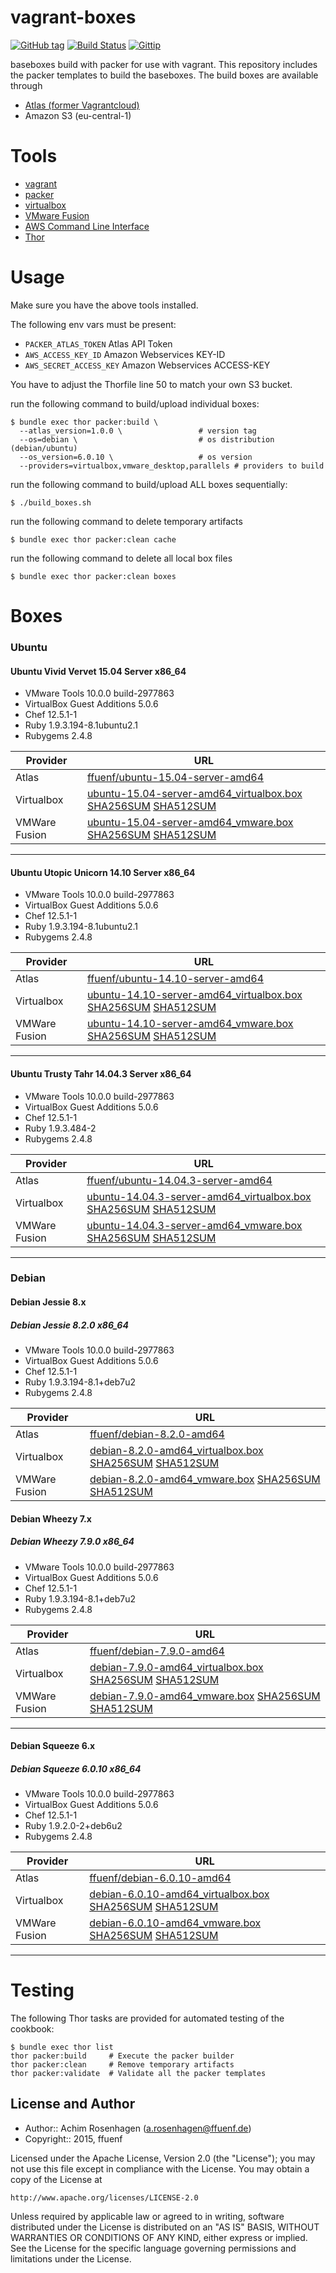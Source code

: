vagrant-boxes
=============
[![GitHub tag](http://img.shields.io/github/tag/ffuenf/vagrant-boxes.svg)][tag]
[![Build Status](http://img.shields.io/travis/ffuenf/vagrant-boxes.svg)][travis]
[![Gittip](http://img.shields.io/gittip/arosenhagen.svg)][gittip]

[tag]: https://github.com/ffuenf/vagrant-boxes/tags
[travis]: https://travis-ci.org/ffuenf/vagrant-boxes
[gittip]: https://www.gittip.com/arosenhagen

baseboxes build with packer for use with vagrant.
This repository includes the packer templates to build the baseboxes.
The build boxes are available through 

* [Atlas (former Vagrantcloud)](https://atlas.hashicorp.com/ffuenf)
* Amazon S3 (eu-central-1)

Tools
=====

* [vagrant](http://vagrantup.com)
* [packer](http://packer.io)
* [virtualbox](https://www.virtualbox.org/)
* [VMware Fusion](http://www.vmware.com/de/products/fusion/)
* [AWS Command Line Interface](http://aws.amazon.com/cli/)
* [Thor](http://whatisthor.com/)

Usage
=====

Make sure you have the above tools installed.

The following env vars must be present:
* `PACKER_ATLAS_TOKEN` Atlas API Token
* `AWS_ACCESS_KEY_ID` Amazon Webservices KEY-ID
* `AWS_SECRET_ACCESS_KEY` Amazon Webservices ACCESS-KEY

You have to adjust the Thorfile line 50 to match your own S3 bucket.

run the following command to build/upload individual boxes:
```
$ bundle exec thor packer:build \
  --atlas_version=1.0.0 \                 # version tag
  --os=debian \                           # os distribution (debian/ubuntu)
  --os_version=6.0.10 \                   # os version
  --providers=virtualbox,vmware_desktop,parallels # providers to build
```

run the following command to build/upload ALL boxes sequentially:
```
$ ./build_boxes.sh
```

run the following command to delete temporary artifacts
```
$ bundle exec thor packer:clean cache
```

run the following command to delete all local box files
```
$ bundle exec thor packer:clean boxes
```

Boxes
=====

### Ubuntu
#### Ubuntu Vivid Vervet 15.04 Server x86_64

* VMware Tools 10.0.0 build-2977863
* VirtualBox Guest Additions 5.0.6
* Chef 12.5.1-1
* Ruby 1.9.3.194-8.1ubuntu2.1
* Rubygems 2.4.8

| Provider      | URL                                                                                                                                                                                                                                                                                                                                                                                                             |
| ------------- | --------------------------------------------------------------------------------------------------------------------------------------------------------------------------------------------------------------------------------------------------------------------------------------------------------------------------------------------------------------------------------------------------------------- |
| Atlas         | [ffuenf/ubuntu-15.04-server-amd64](https://atlas.hashicorp.com/ffuenf/ubuntu-15.04-server-amd64)                                                                                                                                                                                                                                                                                                                |
| Virtualbox    | [ubuntu-15.04-server-amd64_virtualbox.box](https://s3.eu-central-1.amazonaws.com/ffuenf-vagrantboxes/ubuntu/ubuntu-15.04-server-amd64_virtualbox.box) [SHA256SUM](https://s3.eu-central-1.amazonaws.com/ffuenf-vagrantboxes/ubuntu/ubuntu-15.04-server-amd64_virtualbox_SHA256SUM) [SHA512SUM](https://s3.eu-central-1.amazonaws.com/ffuenf-vagrantboxes/ubuntu/ubuntu-15.04-server-amd64_virtualbox_SHA512SUM) |
| VMWare Fusion | [ubuntu-15.04-server-amd64_vmware.box](https://s3.eu-central-1.amazonaws.com/ffuenf-vagrantboxes/ubuntu/ubuntu-15.04-server-amd64_vmware.box) [SHA256SUM](https://s3.eu-central-1.amazonaws.com/ffuenf-vagrantboxes/ubuntu/ubuntu-15.04-server-amd64_vmware_SHA256SUM) [SHA512SUM](https://s3.eu-central-1.amazonaws.com/ffuenf-vagrantboxes/ubuntu/ubuntu-15.04-server-amd64_vmware_SHA512SUM)                 |

---

#### Ubuntu Utopic Unicorn 14.10 Server x86_64

* VMware Tools 10.0.0 build-2977863
* VirtualBox Guest Additions 5.0.6
* Chef 12.5.1-1
* Ruby 1.9.3.194-8.1ubuntu2.1
* Rubygems 2.4.8

| Provider      | URL                                                                                                                                                                                                                                                                                                                                                                                                             |
| ------------- | --------------------------------------------------------------------------------------------------------------------------------------------------------------------------------------------------------------------------------------------------------------------------------------------------------------------------------------------------------------------------------------------------------------- |
| Atlas         | [ffuenf/ubuntu-14.10-server-amd64](https://atlas.hashicorp.com/ffuenf/ubuntu-14.10-server-amd64)                                                                                                                                                                                                                                                                                                                |
| Virtualbox    | [ubuntu-14.10-server-amd64_virtualbox.box](https://s3.eu-central-1.amazonaws.com/ffuenf-vagrantboxes/ubuntu/ubuntu-14.10-server-amd64_virtualbox.box) [SHA256SUM](https://s3.eu-central-1.amazonaws.com/ffuenf-vagrantboxes/ubuntu/ubuntu-14.10-server-amd64_virtualbox_SHA256SUM) [SHA512SUM](https://s3.eu-central-1.amazonaws.com/ffuenf-vagrantboxes/ubuntu/ubuntu-14.10-server-amd64_virtualbox_SHA512SUM) |
| VMWare Fusion | [ubuntu-14.10-server-amd64_vmware.box](https://s3.eu-central-1.amazonaws.com/ffuenf-vagrantboxes/ubuntu/ubuntu-14.10-server-amd64_vmware.box) [SHA256SUM](https://s3.eu-central-1.amazonaws.com/ffuenf-vagrantboxes/ubuntu/ubuntu-14.10-server-amd64_vmware_SHA256SUM) [SHA512SUM](https://s3.eu-central-1.amazonaws.com/ffuenf-vagrantboxes/ubuntu/ubuntu-14.10-server-amd64_vmware_SHA512SUM)                 |

---

#### Ubuntu Trusty Tahr 14.04.3 Server x86_64

* VMware Tools 10.0.0 build-2977863
* VirtualBox Guest Additions 5.0.6
* Chef 12.5.1-1
* Ruby 1.9.3.484-2
* Rubygems 2.4.8

| Provider      | URL                                                                                                                                                                                                                                                                                                                                                                                                                     |
| ------------- | ----------------------------------------------------------------------------------------------------------------------------------------------------------------------------------------------------------------------------------------------------------------------------------------------------------------------------------------------------------------------------------------------------------------------- |
| Atlas         | [ffuenf/ubuntu-14.04.3-server-amd64](https://atlas.hashicorp.com/ffuenf/ubuntu-14.04.3-server-amd64)                                                                                                                                                                                                                                                                                                                    |
| Virtualbox    | [ubuntu-14.04.3-server-amd64_virtualbox.box](https://s3.eu-central-1.amazonaws.com/ffuenf-vagrantboxes/ubuntu/ubuntu-14.04.3-server-amd64_virtualbox.box) [SHA256SUM](https://s3.eu-central-1.amazonaws.com/ffuenf-vagrantboxes/ubuntu/ubuntu-14.04.3-server-amd64_virtualbox_SHA256SUM) [SHA512SUM](https://s3.eu-central-1.amazonaws.com/ffuenf-vagrantboxes/ubuntu/ubuntu-14.04.3-server-amd64_virtualbox_SHA512SUM) |
| VMWare Fusion | [ubuntu-14.04.3-server-amd64_vmware.box](https://s3.eu-central-1.amazonaws.com/ffuenf-vagrantboxes/ubuntu/ubuntu-14.04.3-server-amd64_vmware.box) [SHA256SUM](https://s3.eu-central-1.amazonaws.com/ffuenf-vagrantboxes/ubuntu/ubuntu-14.04.3-server-amd64_vmware_SHA256SUM) [SHA512SUM](https://s3.eu-central-1.amazonaws.com/ffuenf-vagrantboxes/ubuntu/ubuntu-14.04.3-server-amd64_vmware_SHA512SUM)                 |

---

### Debian
#### Debian Jessie 8.x

##### Debian Jessie 8.2.0 x86_64

* VMware Tools 10.0.0 build-2977863
* VirtualBox Guest Additions 5.0.6
* Chef 12.5.1-1
* Ruby 1.9.3.194-8.1+deb7u2
* Rubygems 2.4.8

| Provider      | URL                                                                                                                                                                                                                                                                                                                                                                                 |
| ------------- | ----------------------------------------------------------------------------------------------------------------------------------------------------------------------------------------------------------------------------------------------------------------------------------------------------------------------------------------------------------------------------------- |
| Atlas         | [ffuenf/debian-8.2.0-amd64](https://atlas.hashicorp.com/ffuenf/debian-8.2.0-amd64)                                                                                                                                                                                                                                                                                                  |
| Virtualbox    | [debian-8.2.0-amd64_virtualbox.box](https://s3.eu-central-1.amazonaws.com/ffuenf-vagrantboxes/debian/debian-8.2.0-amd64_virtualbox.box) [SHA256SUM](https://s3.eu-central-1.amazonaws.com/ffuenf-vagrantboxes/debian/debian-8.2.0-amd64_virtualbox_SHA256SUM) [SHA512SUM](https://s3.eu-central-1.amazonaws.com/ffuenf-vagrantboxes/debian/debian-8.2.0-amd64_virtualbox_SHA512SUM) |
| VMWare Fusion | [debian-8.2.0-amd64_vmware.box](https://s3.eu-central-1.amazonaws.com/ffuenf-vagrantboxes/debian/debian-8.2.0-amd64_vmware.box) [SHA256SUM](https://s3.eu-central-1.amazonaws.com/ffuenf-vagrantboxes/debian/debian-8.2.0-amd64_vmware_SHA256SUM) [SHA512SUM](https://s3.eu-central-1.amazonaws.com/ffuenf-vagrantboxes/debian/debian-8.2.0-amd64_vmware_SHA512SUM)                 |

#### Debian Wheezy 7.x

##### Debian Wheezy 7.9.0 x86_64

* VMware Tools 10.0.0 build-2977863
* VirtualBox Guest Additions 5.0.6
* Chef 12.5.1-1
* Ruby 1.9.3.194-8.1+deb7u2
* Rubygems 2.4.8

| Provider      | URL                                                                                                                                                                                                                                                                                                                                                                                 |
| ------------- | ----------------------------------------------------------------------------------------------------------------------------------------------------------------------------------------------------------------------------------------------------------------------------------------------------------------------------------------------------------------------------------- |
| Atlas         | [ffuenf/debian-7.9.0-amd64](https://atlas.hashicorp.com/ffuenf/debian-7.9.0-amd64)                                                                                                                                                                                                                                                                                                  |
| Virtualbox    | [debian-7.9.0-amd64_virtualbox.box](https://s3.eu-central-1.amazonaws.com/ffuenf-vagrantboxes/debian/debian-7.9.0-amd64_virtualbox.box) [SHA256SUM](https://s3.eu-central-1.amazonaws.com/ffuenf-vagrantboxes/debian/debian-7.9.0-amd64_virtualbox_SHA256SUM) [SHA512SUM](https://s3.eu-central-1.amazonaws.com/ffuenf-vagrantboxes/debian/debian-7.9.0-amd64_virtualbox_SHA512SUM) |
| VMWare Fusion | [debian-7.9.0-amd64_vmware.box](https://s3.eu-central-1.amazonaws.com/ffuenf-vagrantboxes/debian/debian-7.9.0-amd64_vmware.box) [SHA256SUM](https://s3.eu-central-1.amazonaws.com/ffuenf-vagrantboxes/debian/debian-7.9.0-amd64_vmware_SHA256SUM) [SHA512SUM](https://s3.eu-central-1.amazonaws.com/ffuenf-vagrantboxes/debian/debian-7.9.0-amd64_vmware_SHA512SUM)                 |

---

#### Debian Squeeze 6.x
##### Debian Squeeze 6.0.10 x86_64

* VMware Tools 10.0.0 build-2977863
* VirtualBox Guest Additions 5.0.6
* Chef 12.5.1-1
* Ruby 1.9.2.0-2+deb6u2
* Rubygems 2.4.8

| Provider      | URL                                                                                                                                                                                                                                                                                                                                                                                     |
| ------------- | --------------------------------------------------------------------------------------------------------------------------------------------------------------------------------------------------------------------------------------------------------------------------------------------------------------------------------------------------------------------------------------- |
| Atlas         | [ffuenf/debian-6.0.10-amd64](https://atlas.hashicorp.com/ffuenf/debian-6.0.10-amd64)                                                                                                                                                                                                                                                                                                    |
| Virtualbox    | [debian-6.0.10-amd64_virtualbox.box](https://s3.eu-central-1.amazonaws.com/ffuenf-vagrantboxes/debian/debian-6.0.10-amd64_virtualbox.box) [SHA256SUM](https://s3.eu-central-1.amazonaws.com/ffuenf-vagrantboxes/debian/debian-6.0.10-amd64_virtualbox_SHA256SUM) [SHA512SUM](https://s3.eu-central-1.amazonaws.com/ffuenf-vagrantboxes/debian/debian-6.0.10-amd64_virtualbox_SHA512SUM) |
| VMWare Fusion | [debian-6.0.10-amd64_vmware.box](https://s3.eu-central-1.amazonaws.com/ffuenf-vagrantboxes/debian/debian-6.0.10-amd64_vmware.box) [SHA256SUM](https://s3.eu-central-1.amazonaws.com/ffuenf-vagrantboxes/debian/debian-6.0.10-amd64_vmware_SHA256SUM) [SHA512SUM](https://s3.eu-central-1.amazonaws.com/ffuenf-vagrantboxes/debian/debian-6.0.10-amd64_vmware_SHA512SUM)                 |

---

Testing
=======

The following Thor tasks are provided for automated testing of the cookbook:

```
$ bundle exec thor list
thor packer:build     # Execute the packer builder
thor packer:clean     # Remove temporary artifacts
thor packer:validate  # Validate all the packer templates
```

License and Author
------------------

- Author:: Achim Rosenhagen (<a.rosenhagen@ffuenf.de>)
- Copyright:: 2015, ffuenf

Licensed under the Apache License, Version 2.0 (the "License");
you may not use this file except in compliance with the License.
You may obtain a copy of the License at

    http://www.apache.org/licenses/LICENSE-2.0

Unless required by applicable law or agreed to in writing, software
distributed under the License is distributed on an "AS IS" BASIS,
WITHOUT WARRANTIES OR CONDITIONS OF ANY KIND, either express or implied.
See the License for the specific language governing permissions and
limitations under the License.
